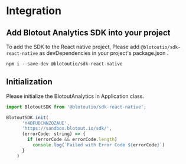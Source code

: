 # Integration

## Add Blotout Analytics SDK into your project

To add the SDK to the React native project, Please add `@blotoutio/sdk-react-native` as devDependencies in your project's package.json .

`npm i --save-dev @blotoutio/sdk-react-native`


## Initialization
 Please initialize the BlotoutAnalytics in Application class.

```js
import BlotoutSDK from '@blotoutio/sdk-react-native';

BlotoutSDK.init(
      'Y4BFUDCNNZQZAUE',
      'https://sandbox.blotout.io/sdk/',
      (errorCode: string) => {
        if (errorCode && errorCode.length)
          console.log(`Failed with Error Code ${errorCode}`)
      }
    )
```
